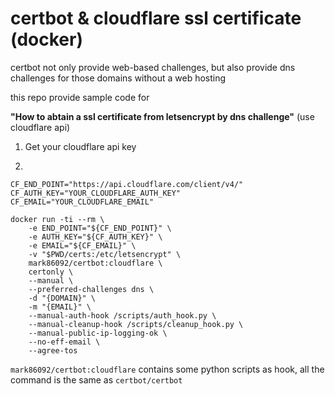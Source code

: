 certbot & cloudflare ssl certificate (docker)
=====================================

certbot not only provide web-based challenges, but also provide dns challenges for those
domains without a web hosting

this repo provide sample code for

**"How to abtain a ssl certificate from letsencrypt by dns challenge"** (use cloudflare api)

1. Get your cloudflare api key

2. 

```
CF_END_POINT="https://api.cloudflare.com/client/v4/"
CF_AUTH_KEY="YOUR_CLOUDFLARE_AUTH_KEY"
CF_EMAIL="YOUR_CLOUDFLARE_EMAIL"

docker run -ti --rm \
    -e END_POINT="${CF_END_POINT}" \
    -e AUTH_KEY="${CF_AUTH_KEY}" \
    -e EMAIL="${CF_EMAIL}" \
    -v "$PWD/certs:/etc/letsencrypt" \
    mark86092/certbot:cloudflare \
    certonly \
    --manual \
    --preferred-challenges dns \
    -d "{DOMAIN}" \
    -m "{EMAIL}" \
    --manual-auth-hook /scripts/auth_hook.py \
    --manual-cleanup-hook /scripts/cleanup_hook.py \
    --manual-public-ip-logging-ok \
    --no-eff-email \
    --agree-tos
```

`mark86092/certbot:cloudflare` contains some python scripts as hook, all the command is the same as `certbot/certbot`
